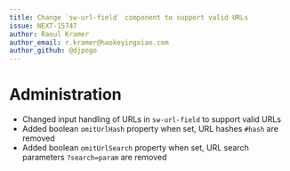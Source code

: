 ```yaml
---
title: Change `sw-url-field` component to support valid URLs
issue: NEXT-15747
author: Raoul Kramer
author_email: r.kramer@haokeyingxiao.com 
author_github: @djpogo
---
```

# Administration
* Changed input handling of URLs in `sw-url-field` to support valid URLs
* Added boolean `omitUrlHash` property when set, URL hashes `#hash` are removed
* Added boolean `omitUrlSearch` property when set, URL search parameters `?search=param` are removed

